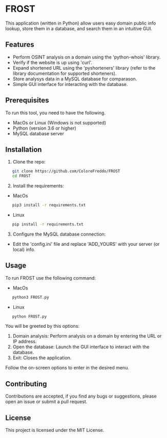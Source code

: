 # FROST
This application (written in Python) allow users easy domain public info lookup, store them in a database, and search them in an intuitive GUI.

## Features

- Perform OSINT analysis on a domain using the 'python-whois' library.
- Verify if the website is up using 'curl'.
- Expand shortened URL using the 'pyshorteners' library (refer to the library documentation for supported shorteners).
- Store analysys data in a MySQL database for comparason.
- Simple GUI interface for interacting with the database.

## Prerequisites

To run this tool, you need to have the following.

- MacOs or Linux (Windows is not supported)
- Python (version 3.6 or higher)
- MySQL database server

## Installation

1. Clone the repo:
```bash
   git clone https://github.com/ColoreFreddo/FROST
   cd FROST
   ```
2. Install the requirements:

- MacOs
```zsh
   pip3 install -r requirements.txt
   ```

- Linux
```bash
   pip install -r requirements.txt
   ```
3. Configure the MySQL database connection:
- Edit the 'config.ini' file and replace 'ADD_YOURS' with your server (or local) info.

## Usage

To run FROST use the following command:
- MacOs
```zsh
   python3 FROST.py
   ```
- Linux
```bash
   python FROST.py
   ```
You will be greeted by this options:

1. Domain analysis: Perform analysis on a domain by entering the URL or IP address.
2. Open the database: Launch the GUI interface to interact with the database.
3. Exit: Closes the application.

Follow the on-screen options to enter in the desired menu.

## Contributing

Contributions are accepted, if you find any bugs or suggestions, please open an issue or submit a pull request.

## License

This project is licensed under the MIT License.
